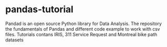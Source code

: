 # pandas-tutorial
Pandad is an open source Python library for Data Analysis. The repository the fundamentals of Pandas and different code example to work with csv files. Tutorials contans IRIS, 311 Service Request and Montreal bike path datasets
